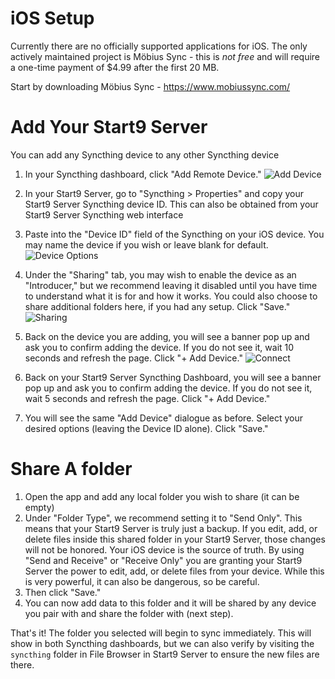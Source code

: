 # iOS Setup

Currently there are no officially supported applications for iOS. The only actively maintained project is Möbius Sync - this is _not free_ and will require a one-time payment of $4.99 after the first 20 MB.

Start by downloading Möbius Sync - https://www.mobiussync.com/


# Add Your Start9 Server

You can add any Syncthing device to any other Syncthing device

1. In your Syncthing dashboard, click "Add Remote Device."
    ![Add Device](/docs/assets/lin-syncthing4.png)

1. In your Start9 Server, go to "Syncthing > Properties" and copy your Start9 Server Syncthing device ID. This can also be obtained from your Start9 Server Syncthing web interface
1. Paste into the "Device ID" field of the Syncthing on your iOS device.  You may name the device if you wish or leave blank for default.
    ![Device Options](/docs/assets/lin-syncthing5.png)

1. Under the "Sharing" tab, you may wish to enable the device as an "Introducer," but we recommend leaving it disabled until you have time to understand what it is for and how it works.  You could also choose to share additional folders here, if you had any setup.  Click "Save."
    ![Sharing](/docs/assets/lin-syncthing6.png)

1. Back on the device you are adding, you will see a banner pop up and ask you to confirm adding the device. If you do not see it, wait 10 seconds and refresh the page. Click "+ Add Device."
    ![Connect](/docs/assets/lin-syncthing7.png)

1. Back on your Start9 Server Syncthing Dashboard, you will see a banner pop up and ask you to confirm adding the device.  If you do not see it, wait 5 seconds and refresh the page.  Click "+ Add Device."
1. You will see the same "Add Device" dialogue as before.  Select your desired options (leaving the Device ID alone).  Click "Save."

# Share A folder

1. Open the app and add any local folder you wish to share (it can be empty)
1. Under "Folder Type", we recommend setting it to "Send Only". This means that your Start9 Server is truly just a backup. If you edit, add, or delete files inside this shared folder in your Start9 Server, those changes will not be honored. Your iOS device is the source of truth. By using "Send and Receive" or "Receive Only" you are granting your Start9 Server the power to edit, add, or delete files from your device. While this is very powerful, it can also be dangerous, so be careful.
1. Then click "Save."
1. You can now add data to this folder and it will be shared by any device you pair with and share the folder with (next step).

That's it!  The folder you selected will begin to sync immediately.  This will show in both Syncthing dashboards, but we can also verify by visiting the `syncthing` folder in File Browser in Start9 Server to ensure the new files are there.
